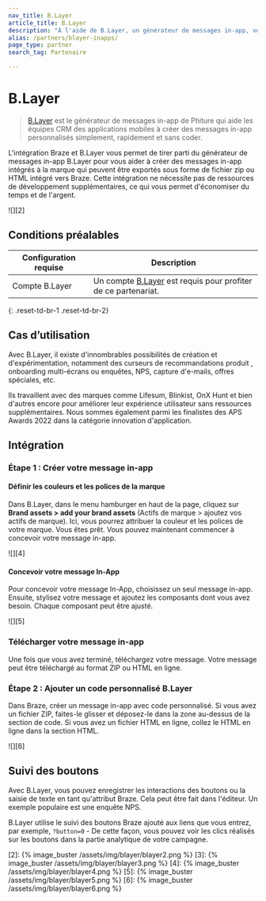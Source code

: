 ```yaml
---
nav_title: B.Layer
article_title: B.Layer
description: "À l'aide de B.Layer, un générateur de messages in-app, vous pouvez créer des messages in-app personnalisés simplement, rapidement et sans coder. "
alias: /partners/blayer-inapps/
page_type: partner
search_tag: Partenaire

---
```


# B.Layer

> [B.Layer](https://blayer.phiture.com) est le générateur de messages in-app de Phiture qui aide les équipes CRM des applications mobiles à créer des messages in-app personnalisés simplement, rapidement et sans coder. 

L'intégration Braze et B.Layer vous permet de tirer parti du générateur de messages in-app B.Layer pour vous aider à créer des messages in-app intégrés à la marque qui peuvent être exportés sous forme de fichier zip ou HTML intégré vers Braze. Cette intégration ne nécessite pas de ressources de développement supplémentaires, ce qui vous permet d'économiser du temps et de l'argent.

![][2]

## Conditions préalables

| Configuration requise | Description |
| ----------- | ----------- |
| Compte B.Layer | Un compte [B.Layer](https://blayer.phiture.com) est requis pour profiter de ce partenariat. |
{: .reset-td-br-1 .reset-td-br-2}

## Cas d’utilisation

Avec B.Layer, il existe d'innombrables possibilités de création et d'expérimentation, notamment des curseurs de recommandations produit , onboarding multi-écrans ou enquêtes, NPS, capture d'e-mails, offres spéciales, etc.

Ils travaillent avec des marques comme Lifesum, Blinkist, OnX Hunt et bien d'autres encore pour améliorer leur expérience utilisateur sans ressources supplémentaires. Nous sommes également parmi les finalistes des APS Awards 2022 dans la catégorie innovation d'application.

## Intégration

### Étape 1 : Créer votre message in-app

#### Définir les couleurs et les polices de la marque

Dans B.Layer, dans le menu hamburger en haut de la page, cliquez sur **Brand assets > add your brand assets** (Actifs de marque > ajoutez vos actifs de marque). Ici, vous pourrez attribuer la couleur et les polices de votre marque. 
Vous êtes prêt. Vous pouvez maintenant commencer à concevoir votre message in-app.

![][4]

#### Concevoir votre message In-App

Pour concevoir votre message In-App, choisissez un seul message in-app. Ensuite, stylisez votre message et ajoutez les composants dont vous avez besoin. Chaque composant peut être ajusté.

![][5]

### Télécharger votre message in-app

Une fois que vous avez terminé, téléchargez votre message. Votre message peut être téléchargé au format ZIP ou HTML en ligne. 

### Étape 2 : Ajouter un code personnalisé B.Layer

Dans Braze, créer un message in-app avec code personnalisé. Si vous avez un fichier ZIP, faites-le glisser et déposez-le dans la zone au-dessus de la section de code. Si vous avez un fichier HTML en ligne, collez le HTML en ligne dans la section HTML.

![][6]

## Suivi des boutons

Avec B.Layer, vous pouvez enregistrer les interactions des boutons ou la saisie de texte en tant qu'attribut Braze. Cela peut être fait dans l'éditeur. Un exemple populaire est une enquête NPS.

B.Layer utilise le suivi des boutons Braze ajouté aux liens que vous entrez, par exemple, `?button=0` - De cette façon, vous pouvez voir les clics réalisés sur les boutons dans la partie analytique de votre campagne.

[2]: {% image_buster /assets/img/blayer/blayer2.png %}
[3]: {% image_buster /assets/img/blayer/blayer3.png %}
[4]: {% image_buster /assets/img/blayer/blayer4.png %}
[5]: {% image_buster /assets/img/blayer/blayer5.png %}
[6]: {% image_buster /assets/img/blayer/blayer6.png %}
